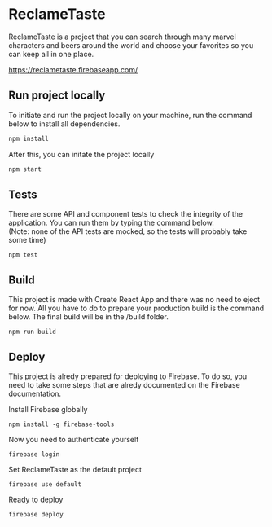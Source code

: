 ﻿# ReclameTaste

ReclameTaste is a project that you can search through many marvel characters and beers around the world and choose your favorites so you can keep all in one place.

<https://reclametaste.firebaseapp.com/>

## Run project locally

To initiate and run the project locally on your machine, run the command below to install all dependencies.

```bash
npm install
```

After this, you can initate the project locally

```bash
npm start
```

## Tests

There are some API and component tests to check the integrity of the application. You can run them by typing the command below.  
(Note: none of the API tests are mocked, so the tests will probably take some time)

```
npm test
```

## Build

This project is made with Create React App and there was no need to eject for now. All you have to do to prepare your production build is the command below. The final build will be in the /build folder.

```
npm run build
```

## Deploy

This project is alredy prepared for deploying to Firebase. To do so, you need to take some steps that are alredy documented on the Firebase documentation.

Install Firebase globally

```
npm install -g firebase-tools
```

Now you need to authenticate yourself

```
firebase login
```

Set ReclameTaste as the default project

```
firebase use default
```

Ready to deploy

```
firebase deploy
```